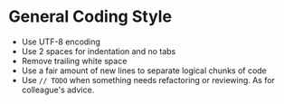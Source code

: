 # General Coding Style

- Use UTF-8 encoding
- Use 2 spaces for indentation and no tabs
- Remove trailing white space
- Use a fair amount of new lines to separate logical chunks of code
- Use `// TODO` when something needs refactoring or reviewing. As for colleague's advice.